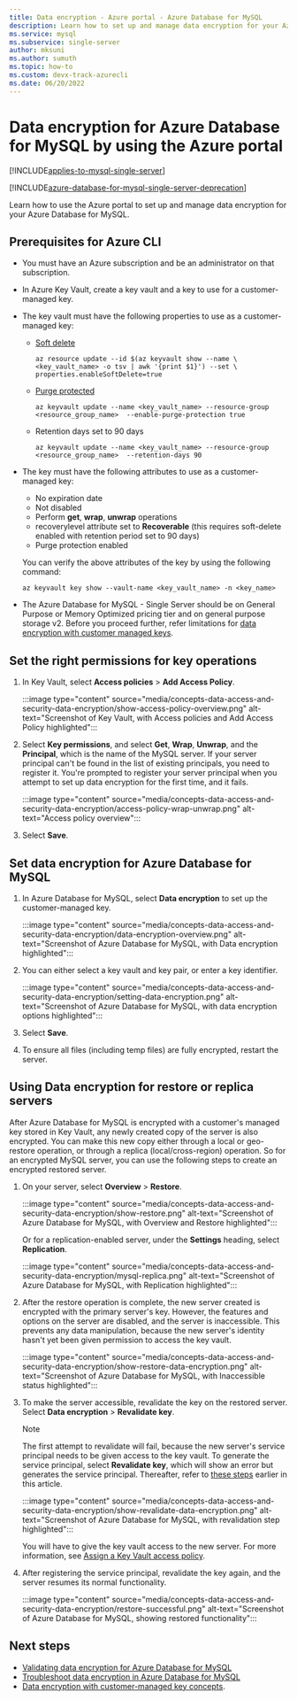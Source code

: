 ```yaml
---
title: Data encryption - Azure portal - Azure Database for MySQL
description: Learn how to set up and manage data encryption for your Azure Database for MySQL by using the Azure portal.
ms.service: mysql
ms.subservice: single-server
author: mksuni
ms.author: sumuth
ms.topic: how-to
ms.custom: devx-track-azurecli
ms.date: 06/20/2022
---
```


# Data encryption for Azure Database for MySQL by using the Azure portal

[!INCLUDE[applies-to-mysql-single-server](../includes/applies-to-mysql-single-server.md)]

[!INCLUDE[azure-database-for-mysql-single-server-deprecation](../includes/azure-database-for-mysql-single-server-deprecation.md)]

Learn how to use the Azure portal to set up and manage data encryption for your Azure Database for MySQL.

## Prerequisites for Azure CLI

* You must have an Azure subscription and be an administrator on that subscription.
* In Azure Key Vault, create a key vault and a key to use for a customer-managed key.
* The key vault must have the following properties to use as a customer-managed key:
  * [Soft delete](../../key-vault/general/soft-delete-overview.md)

    ```azurecli-interactive
    az resource update --id $(az keyvault show --name \ <key_vault_name> -o tsv | awk '{print $1}') --set \ properties.enableSoftDelete=true
    ```

  * [Purge protected](../../key-vault/general/soft-delete-overview.md#purge-protection)

    ```azurecli-interactive
    az keyvault update --name <key_vault_name> --resource-group <resource_group_name>  --enable-purge-protection true
    ```
  * Retention days set to 90 days
  
    ```azurecli-interactive
    az keyvault update --name <key_vault_name> --resource-group <resource_group_name>  --retention-days 90
    ```

* The key must have the following attributes to use as a customer-managed key:
  * No expiration date
  * Not disabled
  * Perform **get**, **wrap**, **unwrap** operations
  * recoverylevel attribute set to **Recoverable** (this requires soft-delete enabled with retention period set to 90 days)
  * Purge protection enabled

  You can verify the above attributes of the key by using the following command:

  ```azurecli-interactive
  az keyvault key show --vault-name <key_vault_name> -n <key_name>
  ```

* The Azure Database for MySQL - Single Server should be on General Purpose or Memory Optimized pricing tier and on general purpose storage v2. Before you proceed further, refer limitations for [data encryption with customer managed keys](concepts-data-encryption-mysql.md#limitations).
## Set the right permissions for key operations

1. In Key Vault, select **Access policies** > **Add Access Policy**.

   :::image type="content" source="media/concepts-data-access-and-security-data-encryption/show-access-policy-overview.png" alt-text="Screenshot of Key Vault, with Access policies and Add Access Policy highlighted":::

2. Select **Key permissions**, and select **Get**, **Wrap**, **Unwrap**, and the **Principal**, which is the name of the MySQL server. If your server principal can't be found in the list of existing principals, you need to register it. You're prompted to register your server principal when you attempt to set up data encryption for the first time, and it fails.

   :::image type="content" source="media/concepts-data-access-and-security-data-encryption/access-policy-wrap-unwrap.png" alt-text="Access policy overview":::

3. Select **Save**.

## Set data encryption for Azure Database for MySQL

1. In Azure Database for MySQL, select **Data encryption** to set up the customer-managed key.

   :::image type="content" source="media/concepts-data-access-and-security-data-encryption/data-encryption-overview.png" alt-text="Screenshot of Azure Database for MySQL, with Data encryption highlighted":::

2. You can either select a key vault and key pair, or enter a key identifier.

   :::image type="content" source="media/concepts-data-access-and-security-data-encryption/setting-data-encryption.png" alt-text="Screenshot of Azure Database for MySQL, with data encryption options highlighted":::

3. Select **Save**.

4. To ensure all files (including temp files) are fully encrypted, restart the server.

## Using Data encryption for restore or replica servers

After Azure Database for MySQL is encrypted with a customer's managed key stored in Key Vault, any newly created copy of the server is also encrypted. You can make this new copy either through a local or geo-restore operation, or through a replica (local/cross-region) operation. So for an encrypted MySQL server, you can use the following steps to create an encrypted restored server.

1. On your server, select **Overview** > **Restore**.

   :::image type="content" source="media/concepts-data-access-and-security-data-encryption/show-restore.png" alt-text="Screenshot of Azure Database for MySQL, with Overview and Restore highlighted":::

   Or for a replication-enabled server, under the **Settings** heading, select **Replication**.

   :::image type="content" source="media/concepts-data-access-and-security-data-encryption/mysql-replica.png" alt-text="Screenshot of Azure Database for MySQL, with Replication highlighted":::

2. After the restore operation is complete, the new server created is encrypted with the primary server's key. However, the features and options on the server are disabled, and the server is inaccessible. This prevents any data manipulation, because the new server's identity hasn't yet been given permission to access the key vault.

   :::image type="content" source="media/concepts-data-access-and-security-data-encryption/show-restore-data-encryption.png" alt-text="Screenshot of Azure Database for MySQL, with Inaccessible status highlighted":::

3. To make the server accessible, revalidate the key on the restored server. Select **Data encryption** > **Revalidate key**.

   > [!NOTE]
   > The first attempt to revalidate will fail, because the new server's service principal needs to be given access to the key vault. To generate the service principal, select **Revalidate key**, which will show an error but generates the service principal. Thereafter, refer to [these steps](#set-the-right-permissions-for-key-operations) earlier in this article.

   :::image type="content" source="media/concepts-data-access-and-security-data-encryption/show-revalidate-data-encryption.png" alt-text="Screenshot of Azure Database for MySQL, with revalidation step highlighted":::

   You will have to give the key vault access to the new server. For more information, see [Assign a Key Vault access policy](../../key-vault/general/assign-access-policy.md?tabs=azure-portal).

4. After registering the service principal, revalidate the key again, and the server resumes its normal functionality.

   :::image type="content" source="media/concepts-data-access-and-security-data-encryption/restore-successful.png" alt-text="Screenshot of Azure Database for MySQL, showing restored functionality":::

## Next steps

* [Validating data encryption for Azure Database for MySQL](how-to-data-encryption-validation.md)
* [Troubleshoot data encryption in Azure Database for MySQL](how-to-data-encryption-troubleshoot.md)
* [Data encryption with customer-managed key concepts](concepts-data-encryption-mysql.md).
